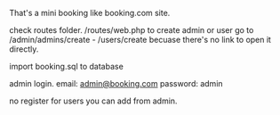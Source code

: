 That's a mini booking like booking.com site.

check routes folder. /routes/web.php
to create admin or user go to /admin/admins/create - /users/create becuase there's no link to open it directly.

import booking.sql to database

admin login. 
email: admin@booking.com 
password: admin

no register for users you can add from admin.

